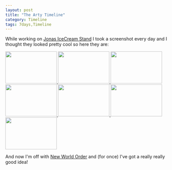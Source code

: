 ```yaml
---
layout: post
title: "The Arty Timeline"
category: Timeline
tags: 7days,Timeline
---
```


While working on [Jonas IceCream Stand](http://madeoftree.net/blog/postmortem_jonas_icecream_stand) I took a screenshot every day and I thought they looked pretty cool so here they are:

<a href="http://madeoftree.net/media/images/art/day1.png">
    <img src="http://madeoftree.net/media/images/art/day1.png" height="100" width="160" />
</a>
<a href="http://madeoftree.net/media/images/art/day2.png">
    <img src="http://madeoftree.net/media/images/art/day2.png" height="100" width="160" />
</a>
<a href="http://madeoftree.net/media/images/art/day3.png">
    <img src="http://madeoftree.net/media/images/art/day3.png" height="100" width="160" />
</a>
<a href="http://madeoftree.net/media/images/art/day4.png">
    <img src="http://madeoftree.net/media/images/art/day4.png" height="100" width="160" />
</a>
<a href="http://madeoftree.net/media/images/art/day5.png">
    <img src="http://madeoftree.net/media/images/art/day5.png" height="100" width="160" />
</a>
<a href="http://madeoftree.net/media/images/art/day6.png">
    <img src="http://madeoftree.net/media/images/art/day6.png" height="100" width="160" />
</a>
<a href="http://madeoftree.net/media/images/art/day7.png">
    <img src="http://madeoftree.net/media/images/art/day7.png" height="100" width="160" />
</a>

And now I'm off with [New World Order](http://madeoftree.net/blog/december_theme_new_world_order) and (for once) I've got a really really good idea!

